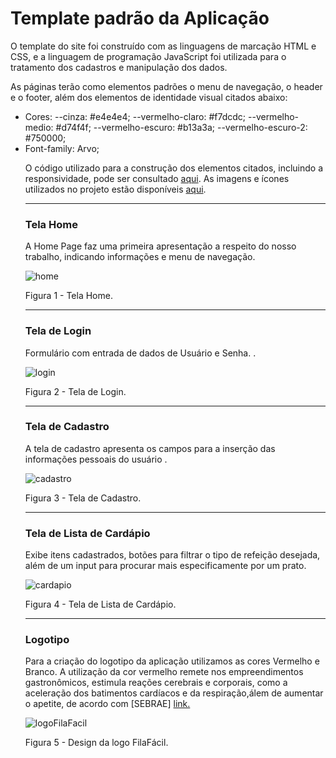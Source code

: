 # Template padrão da Aplicação

O template do site foi construído com as linguagens de marcação HTML e CSS, e a linguagem de programação JavaScript foi utilizada para o tratamento dos cadastros e manipulação dos dados.

As páginas terão como elementos padrões o menu de navegação, o header e o footer, além dos elementos de identidade visual citados abaixo:

<ul>
<li>Cores:
  --cinza: #e4e4e4;
  --vermelho-claro: #f7dcdc;
  --vermelho-medio: #d74f4f;
  --vermelho-escuro: #b13a3a;
  --vermelho-escuro-2: #750000;
  
</li>
<li>Font-family: Arvo;
</li>

O código utilizado para a construção dos elementos citados, incluindo a responsividade, pode ser consultado <a href="https://github.com/ICEI-PUC-Minas-PMV-ADS/pmv-ads-2024-1-e1-proj-web-t4-pmv-ads-2024-1-e1-proj-fila-facil/tree/main/src">aqui</a>. As imagens e ícones utilizados no projeto estão disponíveis <a href="https://github.com/ICEI-PUC-Minas-PMV-ADS/pmv-ads-2024-1-e1-proj-web-t4-pmv-ads-2024-1-e1-proj-fila-facil/tree/main/src/assets/img">aqui</a>.

<hr>

<h3><b>Tela Home</b></h3>
<p>A Home Page faz uma primeira apresentação a respeito do nosso trabalho, indicando informações e menu de navegação.</p>

![home](https://github.com/thiagocosta70/Teste-Git/assets/164437300/91112f43-08f0-45f4-9fcc-fb9e21b663a8)

  <figcaption> Figura 1 - Tela Home.
</figure> 

<hr>

<h3><b>Tela de Login</b></h3>
<p>Formulário com entrada de dados de Usuário e Senha. .</p>
 
  ![login](https://github.com/thiagocosta70/Teste-Git/assets/164437300/34617fb3-d06b-4d6a-9981-4994633b989c)


  <figcaption> Figura 2 - Tela de Login.
</figure> 

<hr>
<h3><b>Tela de Cadastro</b></h3>
<p>A tela de cadastro apresenta os campos para a inserção das informações pessoais do usuário .</p>
 
  ![cadastro](https://github.com/thiagocosta70/Teste-Git/assets/164437300/c3029adc-4af7-4338-95f8-6d75d28842e6)

  <figcaption> Figura 3 - Tela de Cadastro.
</figure> 

<hr>

<h3><b>Tela de Lista de Cardápio</b></h3>
<p>Exibe itens cadastrados, botões para filtrar o tipo de refeição desejada, além de um input para procurar mais especificamente por um prato.</p>

![cardapio](https://github.com/thiagocosta70/Teste-Git/assets/164437300/5a84cd68-baa7-4950-ae2f-c60b0aa8053d)


  <figcaption>Figura 4 - Tela de Lista de Cardápio.
</figure> 

<hr>
  
<h3><b>Logotipo</b></h3>
<p>Para a criação do logotipo da aplicação utilizamos as cores Vermelho e Branco. A utilização da cor vermelho remete nos empreendimentos gastronômicos, estimula reações cerebrais e corporais, como a aceleração dos batimentos cardíacos e da respiração,álem de aumentar o apetite, de acordo com [SEBRAE] <a href="https://sebrae.com.br/sites/PortalSebrae/artigos/cores-que-estimulam-a-fome-saiba-como-usar-no-seu-restaurante,b2c3425ef7156810VgnVCM1000001b00320aRCRD">link.</a>
  
![logoFilaFacil](https://github.com/thiagocosta70/Teste-Git/assets/164437300/135e6e72-d79b-429f-92d0-ef37be533957)


Figura 5 - Design da logo FilaFácil.


